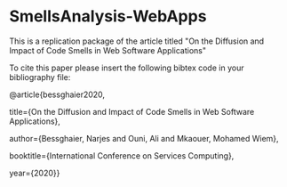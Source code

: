 # SmellsAnalysis-WebApps

This is a replication package of the article titled "On the Diffusion and Impact of Code Smells in Web Software Applications"

To cite this paper please insert the following bibtex code in your bibliography file:

@article{bessghaier2020, 

title={On the Diffusion and Impact of Code Smells in Web Software Applications}, 

author={Bessghaier, Narjes and Ouni, Ali and Mkaouer, Mohamed Wiem},

booktitle={International Conference on Services Computing}, 

year={2020}}
